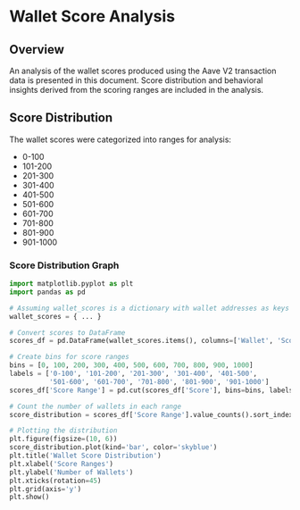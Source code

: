 # Wallet Score Analysis
## Overview
An analysis of the wallet scores produced using the Aave V2 transaction data is presented in this document. Score distribution and behavioral insights derived from the scoring ranges are included in the analysis. 

## Score Distribution
The wallet scores were categorized into ranges for analysis:
- 0-100
- 101-200
- 201-300
- 301-400
- 401-500
- 501-600
- 601-700
- 701-800
- 801-900
- 901-1000

### Score Distribution Graph
```python
import matplotlib.pyplot as plt
import pandas as pd

# Assuming wallet_scores is a dictionary with wallet addresses as keys and scores as values
wallet_scores = { ... }  

# Convert scores to DataFrame
scores_df = pd.DataFrame(wallet_scores.items(), columns=['Wallet', 'Score'])

# Create bins for score ranges
bins = [0, 100, 200, 300, 400, 500, 600, 700, 800, 900, 1000]
labels = ['0-100', '101-200', '201-300', '301-400', '401-500', 
          '501-600', '601-700', '701-800', '801-900', '901-1000']
scores_df['Score Range'] = pd.cut(scores_df['Score'], bins=bins, labels=labels, right=False)

# Count the number of wallets in each range
score_distribution = scores_df['Score Range'].value_counts().sort_index()

# Plotting the distribution
plt.figure(figsize=(10, 6))
score_distribution.plot(kind='bar', color='skyblue')
plt.title('Wallet Score Distribution')
plt.xlabel('Score Ranges')
plt.ylabel('Number of Wallets')
plt.xticks(rotation=45)
plt.grid(axis='y')
plt.show()